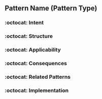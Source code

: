 ## Pattern Name (Pattern Type)

### :octocat: Intent

### :octocat: Structure

### :octocat: Applicability 

### :octocat: Consequences

### :octocat: Related Patterns

### :octocat: Implementation